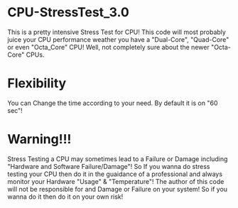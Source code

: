 # CPU-StressTest_3.0
This is a pretty intensive Stress Test for CPU! This code will most probably juice your CPU performance weather you have a "Dual-Core", "Quad-Core" or even "Octa_Core" CPU! Well, not completely sure about the newer "Octa-Core" CPUs.
# Flexibility
You can Change the time according to your need. By default it is on "60 sec"!
# Warning!!!
Stress Testing a CPU may sometimes lead to a Failure or Damage including "Hardware and Software Failure/Damage"! So If you wanna do stress testing your CPU then do it in the guaidance of a professional and always monitor your Hardware "Usage" & "Temperature"! The author of this code will not be responsible for and Damage or Failure on your system! So if you wanna do it then do it on your own risk!
